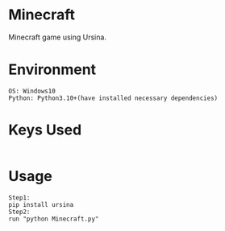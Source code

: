 # Minecraft


Minecraft game using Ursina.


# Environment
```
OS: Windows10
Python: Python3.10+(have installed necessary dependencies)
```

# Keys Used
```
```
# Usage
```
Step1:
pip install ursina
Step2:
run "python Minecraft.py"
```
